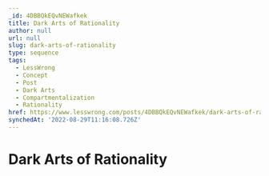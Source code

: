 ```yaml
---
_id: 4DBBQkEQvNEWafkek
title: Dark Arts of Rationality
author: null
url: null
slug: dark-arts-of-rationality
type: sequence
tags:
  - LessWrong
  - Concept
  - Post
  - Dark Arts
  - Compartmentalization
  - Rationality
href: https://www.lesswrong.com/posts/4DBBQkEQvNEWafkek/dark-arts-of-rationality
synchedAt: '2022-08-29T11:16:08.726Z'
---
```

# Dark Arts of Rationality


